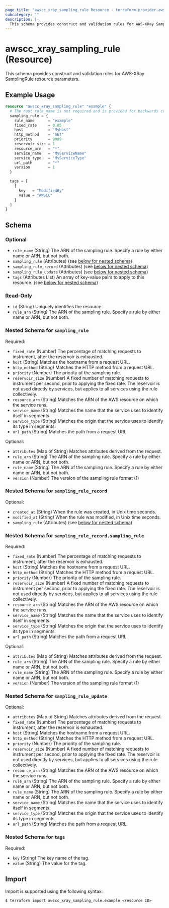 ```yaml
---
page_title: "awscc_xray_sampling_rule Resource - terraform-provider-awscc"
subcategory: ""
description: |-
  This schema provides construct and validation rules for AWS-XRay SamplingRule resource parameters.
---
```


# awscc_xray_sampling_rule (Resource)

This schema provides construct and validation rules for AWS-XRay SamplingRule resource parameters.

## Example Usage
 
```terraform
resource "awscc_xray_sampling_rule" "example" {
  # The root rule_name is not required and is provided for backwards compatibility on schema. rule_name/rule_arn inside sampling_rule is required.
  sampling_rule = {
    rule_name      = "example"
    fixed_rate     = 0.05
    host           = "MyHost"
    http_method    = "GET"
    priority       = 9999
    reservoir_size = 1
    resource_arn   = "*"
    service_name   = "MyServiceName"
    service_type   = "MyServiceType"
    url_path       = "*"
    version        = 1
  }

  tags = [
    {
      key   = "ModifiedBy"
      value = "AWSCC"
    }
  ]
}
```


<!-- schema generated by tfplugindocs -->
## Schema

### Optional

- `rule_name` (String) The ARN of the sampling rule. Specify a rule by either name or ARN, but not both.
- `sampling_rule` (Attributes) (see [below for nested schema](#nestedatt--sampling_rule))
- `sampling_rule_record` (Attributes) (see [below for nested schema](#nestedatt--sampling_rule_record))
- `sampling_rule_update` (Attributes) (see [below for nested schema](#nestedatt--sampling_rule_update))
- `tags` (Attributes List) An array of key-value pairs to apply to this resource. (see [below for nested schema](#nestedatt--tags))

### Read-Only

- `id` (String) Uniquely identifies the resource.
- `rule_arn` (String) The ARN of the sampling rule. Specify a rule by either name or ARN, but not both.

<a id="nestedatt--sampling_rule"></a>
### Nested Schema for `sampling_rule`

Required:

- `fixed_rate` (Number) The percentage of matching requests to instrument, after the reservoir is exhausted.
- `host` (String) Matches the hostname from a request URL.
- `http_method` (String) Matches the HTTP method from a request URL.
- `priority` (Number) The priority of the sampling rule.
- `reservoir_size` (Number) A fixed number of matching requests to instrument per second, prior to applying the fixed rate. The reservoir is not used directly by services, but applies to all services using the rule collectively.
- `resource_arn` (String) Matches the ARN of the AWS resource on which the service runs.
- `service_name` (String) Matches the name that the service uses to identify itself in segments.
- `service_type` (String) Matches the origin that the service uses to identify its type in segments.
- `url_path` (String) Matches the path from a request URL.

Optional:

- `attributes` (Map of String) Matches attributes derived from the request.
- `rule_arn` (String) The ARN of the sampling rule. Specify a rule by either name or ARN, but not both.
- `rule_name` (String) The ARN of the sampling rule. Specify a rule by either name or ARN, but not both.
- `version` (Number) The version of the sampling rule format (1)


<a id="nestedatt--sampling_rule_record"></a>
### Nested Schema for `sampling_rule_record`

Optional:

- `created_at` (String) When the rule was created, in Unix time seconds.
- `modified_at` (String) When the rule was modified, in Unix time seconds.
- `sampling_rule` (Attributes) (see [below for nested schema](#nestedatt--sampling_rule_record--sampling_rule))

<a id="nestedatt--sampling_rule_record--sampling_rule"></a>
### Nested Schema for `sampling_rule_record.sampling_rule`

Required:

- `fixed_rate` (Number) The percentage of matching requests to instrument, after the reservoir is exhausted.
- `host` (String) Matches the hostname from a request URL.
- `http_method` (String) Matches the HTTP method from a request URL.
- `priority` (Number) The priority of the sampling rule.
- `reservoir_size` (Number) A fixed number of matching requests to instrument per second, prior to applying the fixed rate. The reservoir is not used directly by services, but applies to all services using the rule collectively.
- `resource_arn` (String) Matches the ARN of the AWS resource on which the service runs.
- `service_name` (String) Matches the name that the service uses to identify itself in segments.
- `service_type` (String) Matches the origin that the service uses to identify its type in segments.
- `url_path` (String) Matches the path from a request URL.

Optional:

- `attributes` (Map of String) Matches attributes derived from the request.
- `rule_arn` (String) The ARN of the sampling rule. Specify a rule by either name or ARN, but not both.
- `rule_name` (String) The ARN of the sampling rule. Specify a rule by either name or ARN, but not both.
- `version` (Number) The version of the sampling rule format (1)



<a id="nestedatt--sampling_rule_update"></a>
### Nested Schema for `sampling_rule_update`

Optional:

- `attributes` (Map of String) Matches attributes derived from the request.
- `fixed_rate` (Number) The percentage of matching requests to instrument, after the reservoir is exhausted.
- `host` (String) Matches the hostname from a request URL.
- `http_method` (String) Matches the HTTP method from a request URL.
- `priority` (Number) The priority of the sampling rule.
- `reservoir_size` (Number) A fixed number of matching requests to instrument per second, prior to applying the fixed rate. The reservoir is not used directly by services, but applies to all services using the rule collectively.
- `resource_arn` (String) Matches the ARN of the AWS resource on which the service runs.
- `rule_arn` (String) The ARN of the sampling rule. Specify a rule by either name or ARN, but not both.
- `rule_name` (String) The ARN of the sampling rule. Specify a rule by either name or ARN, but not both.
- `service_name` (String) Matches the name that the service uses to identify itself in segments.
- `service_type` (String) Matches the origin that the service uses to identify its type in segments.
- `url_path` (String) Matches the path from a request URL.


<a id="nestedatt--tags"></a>
### Nested Schema for `tags`

Required:

- `key` (String) The key name of the tag.
- `value` (String) The value for the tag.

## Import

Import is supported using the following syntax:

```shell
$ terraform import awscc_xray_sampling_rule.example <resource ID>
```